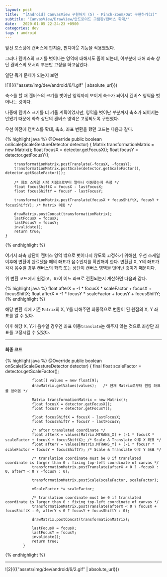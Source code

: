 ```yaml
---
layout: post
title:  "[Android] CanvasView 구현하기 (5) - Pinch-Zoom/Out 구현하기(2)"
subtitle: "CanvasView/DrawView/안드로이드 그림판/캔버스 확대/"
date:   2020-01-05 22:24:23 +0900
categories: dev
tags : android
---
```


앞선 포스팅에 캔버스에 핀치줌, 핀치아웃 기능을 적용했었다.

그러나 캔버스의 크기를 벗어나는 영역에 대해서도 줌이 되는데, 이부분에 대해 좌측 상단 캔버스의 모서리 부분만 고정을 하고싶었다.

일단 뭐가 문제가 되는지 보면

![1]({{"assets/img/dev/android/6/1.gif" | absolute_url}})

축소를 할 때 캔버스의 크기를 벗어난 영역까지 보이게 축소가 되어서 캔버스 영역을 벗어나는 것이다.

나중에 캔버스 크기를 더 키울 계획이었지만, 영역을 벗어난 부분까지 축소가 되어서는 안됐기 때문에 좌측 상단의 캔버스 영역은 고정되도록 구현했다.

우선 이전에 캔버스를 확대, 축소, 좌표 변환을 했던 코드는 다음과 같다.

{% highlight java %}
    @Override
    public boolean onScale(ScaleGestureDetector detector) {
        Matrix transformationMatrix = new Matrix();
        float focusX = detector.getFocusX();
        float focusY = detector.getFocusY();
        
        transformationMatrix.postTranslate(-focusX, -focusY);
        transformationMatrix.postScale(detector.getScaleFactor(), detector.getScaleFactor());
        
        /* 최초 스케일 시작 지점으로부터 얼마나 이동했는지 측정 */
        float focusShiftX = focusX - lastFocusX;
        float focusShiftY = focusY - lastFocusY;

        transformationMatrix.postTranslate(focusX + focusShiftX, focusY + focusShiftY); /* Matrix 이동 */
        
        drawMatrix.postConcat(transformationMatrix);
        lastFocusX = focusX;
        lastFocusY = focusY;
        invalidate();
        return true;
    }
{% endhighlight %}

여기서 좌측 상단이 캔버스 영역 밖으로 벗어나지 않도록 고정하기 위해선, 우선 스케일 이후에 변환이 완료됐을 때의 좌표가 음수인지를 확인해야 한다. 변환된 X, Y의 좌표가 각각 음수일 경우 캔버스의 좌측 또는 상단이 캔버스 영역을 벗어난 것이기 때문이다.

위 변환 코드에서 원점`(0, 0)`이 어느 좌표로 전환되는지 계산하면 다음과 같다.

{% highlight java %}
    float afterX = -1 * focusX * scaleFactor + focusX + focusShiftX;
    float afterX = -1 * focusY * scaleFactor + focusY + focusShiftY;
{% endhighlight %}

해당 변환 식에 기존 `Matrix`의 X, Y를 더해주면 최종적으로 변환이 된 원점의 X, Y 좌표를 알 수 있다.

이후 해당 X, Y가 음수일 경우엔 좌표 이동`translate`는 해주지 않는 것으로 좌상단 좌표를 고정시킬 수 있었다.

--------
#### 최종 코드

{% highlight java %}
            @Override
            public boolean onScale(ScaleGestureDetector detector) {
                final float scaleFactor = detector.getScaleFactor();

                float[] values = new float[9];
                drawMatrix.getValues(values);   /* 현재 Matrix로부터 원점 좌표를 얻어옴 */

                Matrix transformationMatrix = new Matrix();
                float focusX = detector.getFocusX();
                float focusY = detector.getFocusY();

                float focusShiftX = focusX - lastFocusX;
                float focusShiftY = focusY - lastFocusY;

                /* after translated coordinate */
                float afterX = values[Matrix.MTRANS_X] + (-1 * focusX * scaleFactor + focusX + focusShiftX); /* Scale & Translate 이후 X 좌표 */
                float afterY = values[Matrix.MTRANS_Y] + (-1 * focusY * scaleFactor + focusY + focusShiftY); /* Scale & Translate 이후 Y 좌표 */

                /* translation coordinate must be 0 if translated coordinate is larger than 0 : fixing top-left coordinate of canvas */
                transformationMatrix.postTranslate(afterX < 0 ? -focusX : 0, afterY < 0 ? -focusY : 0);

                transformationMatrix.postScale(scaleFactor, scaleFactor);

                mScaleFactor *= scaleFactor;

                /* translation coordinate must be 0 if translated coordinate is larger than 0 : fixing top-left coordinate of canvas */
                transformationMatrix.postTranslate(afterX < 0 ? focusX + focusShiftX : 0, afterY < 0 ? focusY + focusShiftY : 0);

                drawMatrix.postConcat(transformationMatrix);

                lastFocusX = focusX;
                lastFocusY = focusY;
                invalidate();
                return true;
            }
{% endhighlight %}

----------------------

![2]({{"assets/img/dev/android/6/2.gif" | absolute_url}})